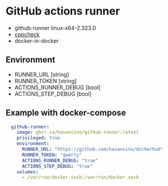 # GitHub actions runner

+ github-runner linux-x64-2.323.0
+ [cppcheck](https://cppcheck.sourceforge.io/)
+ docker-in-docker

## Environment

+ RUNNER_URL [string]
+ RUNNER_TOKEN [string]
+ ACTIONS_RUNNER_DEBUG [bool]
+ ACTIONS_STEP_DEBUG [bool]

## Example with docker-compose

```yaml
  github-runner:
    image: ghcr.io/hasansino/github-runner:latest
    privileged: true
    environment:
      RUNNER_URL: "https://github.com/hasansino/dockerhub"
      RUNNER_TOKEN: "qwerty"
      ACTIONS_RUNNER_DEBUG: "true"
      ACTIONS_STEP_DEBUG: "true"
    volumes:
      - /var/run/docker.sock:/var/run/docker.sock
```
